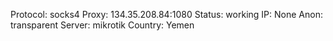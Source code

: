 Protocol: socks4
Proxy: 134.35.208.84:1080
Status: working
IP: None
Anon: transparent
Server: mikrotik
Country: Yemen


